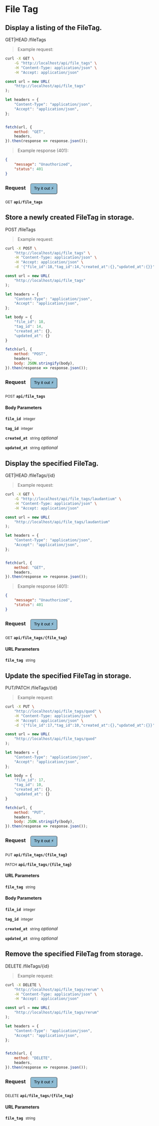 # File Tag


## Display a listing of the FileTag.


GET|HEAD /fileTags

> Example request:

```bash
curl -X GET \
    -G "http://localhost/api/file_tags" \
    -H "Content-Type: application/json" \
    -H "Accept: application/json"
```

```javascript
const url = new URL(
    "http://localhost/api/file_tags"
);

let headers = {
    "Content-Type": "application/json",
    "Accept": "application/json",
};


fetch(url, {
    method: "GET",
    headers,
}).then(response => response.json());
```


> Example response (401):

```json
{
    "message": "Unauthorized",
    "status": 401
}
```
<div id="execution-results-GETapi-file_tags" hidden>
    <blockquote>Received response<span id="execution-response-status-GETapi-file_tags"></span>:</blockquote>
    <pre class="json"><code id="execution-response-content-GETapi-file_tags"></code></pre>
</div>
<div id="execution-error-GETapi-file_tags" hidden>
    <blockquote>Request failed with error:</blockquote>
    <pre><code id="execution-error-message-GETapi-file_tags"></code></pre>
</div>
<form id="form-GETapi-file_tags" data-method="GET" data-path="api/file_tags" data-authed="0" data-hasfiles="0" data-headers='{"Content-Type":"application\/json","Accept":"application\/json"}' onsubmit="event.preventDefault(); executeTryOut('GETapi-file_tags', this);">
<h3>
    Request&nbsp;&nbsp;&nbsp;
        <button type="button" style="background-color: #8fbcd4; padding: 5px 10px; border-radius: 5px; border-width: thin;" id="btn-tryout-GETapi-file_tags" onclick="tryItOut('GETapi-file_tags');">Try it out ⚡</button>
    <button type="button" style="background-color: #c97a7e; padding: 5px 10px; border-radius: 5px; border-width: thin;" id="btn-canceltryout-GETapi-file_tags" onclick="cancelTryOut('GETapi-file_tags');" hidden>Cancel</button>&nbsp;&nbsp;
    <button type="submit" style="background-color: #6ac174; padding: 5px 10px; border-radius: 5px; border-width: thin;" id="btn-executetryout-GETapi-file_tags" hidden>Send Request 💥</button>
    </h3>
<p>
<small class="badge badge-green">GET</small>
 <b><code>api/file_tags</code></b>
</p>
</form>


## Store a newly created FileTag in storage.


POST /fileTags

> Example request:

```bash
curl -X POST \
    "http://localhost/api/file_tags" \
    -H "Content-Type: application/json" \
    -H "Accept: application/json" \
    -d '{"file_id":18,"tag_id":14,"created_at":{},"updated_at":{}}'

```

```javascript
const url = new URL(
    "http://localhost/api/file_tags"
);

let headers = {
    "Content-Type": "application/json",
    "Accept": "application/json",
};

let body = {
    "file_id": 18,
    "tag_id": 14,
    "created_at": {},
    "updated_at": {}
}

fetch(url, {
    method: "POST",
    headers,
    body: JSON.stringify(body),
}).then(response => response.json());
```


<div id="execution-results-POSTapi-file_tags" hidden>
    <blockquote>Received response<span id="execution-response-status-POSTapi-file_tags"></span>:</blockquote>
    <pre class="json"><code id="execution-response-content-POSTapi-file_tags"></code></pre>
</div>
<div id="execution-error-POSTapi-file_tags" hidden>
    <blockquote>Request failed with error:</blockquote>
    <pre><code id="execution-error-message-POSTapi-file_tags"></code></pre>
</div>
<form id="form-POSTapi-file_tags" data-method="POST" data-path="api/file_tags" data-authed="0" data-hasfiles="0" data-headers='{"Content-Type":"application\/json","Accept":"application\/json"}' onsubmit="event.preventDefault(); executeTryOut('POSTapi-file_tags', this);">
<h3>
    Request&nbsp;&nbsp;&nbsp;
        <button type="button" style="background-color: #8fbcd4; padding: 5px 10px; border-radius: 5px; border-width: thin;" id="btn-tryout-POSTapi-file_tags" onclick="tryItOut('POSTapi-file_tags');">Try it out ⚡</button>
    <button type="button" style="background-color: #c97a7e; padding: 5px 10px; border-radius: 5px; border-width: thin;" id="btn-canceltryout-POSTapi-file_tags" onclick="cancelTryOut('POSTapi-file_tags');" hidden>Cancel</button>&nbsp;&nbsp;
    <button type="submit" style="background-color: #6ac174; padding: 5px 10px; border-radius: 5px; border-width: thin;" id="btn-executetryout-POSTapi-file_tags" hidden>Send Request 💥</button>
    </h3>
<p>
<small class="badge badge-black">POST</small>
 <b><code>api/file_tags</code></b>
</p>
<h4 class="fancy-heading-panel"><b>Body Parameters</b></h4>
<p>
<b><code>file_id</code></b>&nbsp;&nbsp;<small>integer</small>  &nbsp;
<input type="number" name="file_id" data-endpoint="POSTapi-file_tags" data-component="body" required  hidden>
<br>
</p>
<p>
<b><code>tag_id</code></b>&nbsp;&nbsp;<small>integer</small>  &nbsp;
<input type="number" name="tag_id" data-endpoint="POSTapi-file_tags" data-component="body" required  hidden>
<br>
</p>
<p>
<b><code>created_at</code></b>&nbsp;&nbsp;<small>string</small>     <i>optional</i> &nbsp;
<input type="text" name="created_at" data-endpoint="POSTapi-file_tags" data-component="body"  hidden>
<br>
</p>
<p>
<b><code>updated_at</code></b>&nbsp;&nbsp;<small>string</small>     <i>optional</i> &nbsp;
<input type="text" name="updated_at" data-endpoint="POSTapi-file_tags" data-component="body"  hidden>
<br>
</p>

</form>


## Display the specified FileTag.


GET|HEAD /fileTags/{id}

> Example request:

```bash
curl -X GET \
    -G "http://localhost/api/file_tags/laudantium" \
    -H "Content-Type: application/json" \
    -H "Accept: application/json"
```

```javascript
const url = new URL(
    "http://localhost/api/file_tags/laudantium"
);

let headers = {
    "Content-Type": "application/json",
    "Accept": "application/json",
};


fetch(url, {
    method: "GET",
    headers,
}).then(response => response.json());
```


> Example response (401):

```json
{
    "message": "Unauthorized",
    "status": 401
}
```
<div id="execution-results-GETapi-file_tags--file_tag-" hidden>
    <blockquote>Received response<span id="execution-response-status-GETapi-file_tags--file_tag-"></span>:</blockquote>
    <pre class="json"><code id="execution-response-content-GETapi-file_tags--file_tag-"></code></pre>
</div>
<div id="execution-error-GETapi-file_tags--file_tag-" hidden>
    <blockquote>Request failed with error:</blockquote>
    <pre><code id="execution-error-message-GETapi-file_tags--file_tag-"></code></pre>
</div>
<form id="form-GETapi-file_tags--file_tag-" data-method="GET" data-path="api/file_tags/{file_tag}" data-authed="0" data-hasfiles="0" data-headers='{"Content-Type":"application\/json","Accept":"application\/json"}' onsubmit="event.preventDefault(); executeTryOut('GETapi-file_tags--file_tag-', this);">
<h3>
    Request&nbsp;&nbsp;&nbsp;
        <button type="button" style="background-color: #8fbcd4; padding: 5px 10px; border-radius: 5px; border-width: thin;" id="btn-tryout-GETapi-file_tags--file_tag-" onclick="tryItOut('GETapi-file_tags--file_tag-');">Try it out ⚡</button>
    <button type="button" style="background-color: #c97a7e; padding: 5px 10px; border-radius: 5px; border-width: thin;" id="btn-canceltryout-GETapi-file_tags--file_tag-" onclick="cancelTryOut('GETapi-file_tags--file_tag-');" hidden>Cancel</button>&nbsp;&nbsp;
    <button type="submit" style="background-color: #6ac174; padding: 5px 10px; border-radius: 5px; border-width: thin;" id="btn-executetryout-GETapi-file_tags--file_tag-" hidden>Send Request 💥</button>
    </h3>
<p>
<small class="badge badge-green">GET</small>
 <b><code>api/file_tags/{file_tag}</code></b>
</p>
<h4 class="fancy-heading-panel"><b>URL Parameters</b></h4>
<p>
<b><code>file_tag</code></b>&nbsp;&nbsp;<small>string</small>  &nbsp;
<input type="text" name="file_tag" data-endpoint="GETapi-file_tags--file_tag-" data-component="url" required  hidden>
<br>
</p>
</form>


## Update the specified FileTag in storage.


PUT/PATCH /fileTags/{id}

> Example request:

```bash
curl -X PUT \
    "http://localhost/api/file_tags/quod" \
    -H "Content-Type: application/json" \
    -H "Accept: application/json" \
    -d '{"file_id":17,"tag_id":10,"created_at":{},"updated_at":{}}'

```

```javascript
const url = new URL(
    "http://localhost/api/file_tags/quod"
);

let headers = {
    "Content-Type": "application/json",
    "Accept": "application/json",
};

let body = {
    "file_id": 17,
    "tag_id": 10,
    "created_at": {},
    "updated_at": {}
}

fetch(url, {
    method: "PUT",
    headers,
    body: JSON.stringify(body),
}).then(response => response.json());
```


<div id="execution-results-PUTapi-file_tags--file_tag-" hidden>
    <blockquote>Received response<span id="execution-response-status-PUTapi-file_tags--file_tag-"></span>:</blockquote>
    <pre class="json"><code id="execution-response-content-PUTapi-file_tags--file_tag-"></code></pre>
</div>
<div id="execution-error-PUTapi-file_tags--file_tag-" hidden>
    <blockquote>Request failed with error:</blockquote>
    <pre><code id="execution-error-message-PUTapi-file_tags--file_tag-"></code></pre>
</div>
<form id="form-PUTapi-file_tags--file_tag-" data-method="PUT" data-path="api/file_tags/{file_tag}" data-authed="0" data-hasfiles="0" data-headers='{"Content-Type":"application\/json","Accept":"application\/json"}' onsubmit="event.preventDefault(); executeTryOut('PUTapi-file_tags--file_tag-', this);">
<h3>
    Request&nbsp;&nbsp;&nbsp;
        <button type="button" style="background-color: #8fbcd4; padding: 5px 10px; border-radius: 5px; border-width: thin;" id="btn-tryout-PUTapi-file_tags--file_tag-" onclick="tryItOut('PUTapi-file_tags--file_tag-');">Try it out ⚡</button>
    <button type="button" style="background-color: #c97a7e; padding: 5px 10px; border-radius: 5px; border-width: thin;" id="btn-canceltryout-PUTapi-file_tags--file_tag-" onclick="cancelTryOut('PUTapi-file_tags--file_tag-');" hidden>Cancel</button>&nbsp;&nbsp;
    <button type="submit" style="background-color: #6ac174; padding: 5px 10px; border-radius: 5px; border-width: thin;" id="btn-executetryout-PUTapi-file_tags--file_tag-" hidden>Send Request 💥</button>
    </h3>
<p>
<small class="badge badge-darkblue">PUT</small>
 <b><code>api/file_tags/{file_tag}</code></b>
</p>
<p>
<small class="badge badge-purple">PATCH</small>
 <b><code>api/file_tags/{file_tag}</code></b>
</p>
<h4 class="fancy-heading-panel"><b>URL Parameters</b></h4>
<p>
<b><code>file_tag</code></b>&nbsp;&nbsp;<small>string</small>  &nbsp;
<input type="text" name="file_tag" data-endpoint="PUTapi-file_tags--file_tag-" data-component="url" required  hidden>
<br>
</p>
<h4 class="fancy-heading-panel"><b>Body Parameters</b></h4>
<p>
<b><code>file_id</code></b>&nbsp;&nbsp;<small>integer</small>  &nbsp;
<input type="number" name="file_id" data-endpoint="PUTapi-file_tags--file_tag-" data-component="body" required  hidden>
<br>
</p>
<p>
<b><code>tag_id</code></b>&nbsp;&nbsp;<small>integer</small>  &nbsp;
<input type="number" name="tag_id" data-endpoint="PUTapi-file_tags--file_tag-" data-component="body" required  hidden>
<br>
</p>
<p>
<b><code>created_at</code></b>&nbsp;&nbsp;<small>string</small>     <i>optional</i> &nbsp;
<input type="text" name="created_at" data-endpoint="PUTapi-file_tags--file_tag-" data-component="body"  hidden>
<br>
</p>
<p>
<b><code>updated_at</code></b>&nbsp;&nbsp;<small>string</small>     <i>optional</i> &nbsp;
<input type="text" name="updated_at" data-endpoint="PUTapi-file_tags--file_tag-" data-component="body"  hidden>
<br>
</p>

</form>


## Remove the specified FileTag from storage.


DELETE /fileTags/{id}

> Example request:

```bash
curl -X DELETE \
    "http://localhost/api/file_tags/rerum" \
    -H "Content-Type: application/json" \
    -H "Accept: application/json"
```

```javascript
const url = new URL(
    "http://localhost/api/file_tags/rerum"
);

let headers = {
    "Content-Type": "application/json",
    "Accept": "application/json",
};


fetch(url, {
    method: "DELETE",
    headers,
}).then(response => response.json());
```


<div id="execution-results-DELETEapi-file_tags--file_tag-" hidden>
    <blockquote>Received response<span id="execution-response-status-DELETEapi-file_tags--file_tag-"></span>:</blockquote>
    <pre class="json"><code id="execution-response-content-DELETEapi-file_tags--file_tag-"></code></pre>
</div>
<div id="execution-error-DELETEapi-file_tags--file_tag-" hidden>
    <blockquote>Request failed with error:</blockquote>
    <pre><code id="execution-error-message-DELETEapi-file_tags--file_tag-"></code></pre>
</div>
<form id="form-DELETEapi-file_tags--file_tag-" data-method="DELETE" data-path="api/file_tags/{file_tag}" data-authed="0" data-hasfiles="0" data-headers='{"Content-Type":"application\/json","Accept":"application\/json"}' onsubmit="event.preventDefault(); executeTryOut('DELETEapi-file_tags--file_tag-', this);">
<h3>
    Request&nbsp;&nbsp;&nbsp;
        <button type="button" style="background-color: #8fbcd4; padding: 5px 10px; border-radius: 5px; border-width: thin;" id="btn-tryout-DELETEapi-file_tags--file_tag-" onclick="tryItOut('DELETEapi-file_tags--file_tag-');">Try it out ⚡</button>
    <button type="button" style="background-color: #c97a7e; padding: 5px 10px; border-radius: 5px; border-width: thin;" id="btn-canceltryout-DELETEapi-file_tags--file_tag-" onclick="cancelTryOut('DELETEapi-file_tags--file_tag-');" hidden>Cancel</button>&nbsp;&nbsp;
    <button type="submit" style="background-color: #6ac174; padding: 5px 10px; border-radius: 5px; border-width: thin;" id="btn-executetryout-DELETEapi-file_tags--file_tag-" hidden>Send Request 💥</button>
    </h3>
<p>
<small class="badge badge-red">DELETE</small>
 <b><code>api/file_tags/{file_tag}</code></b>
</p>
<h4 class="fancy-heading-panel"><b>URL Parameters</b></h4>
<p>
<b><code>file_tag</code></b>&nbsp;&nbsp;<small>string</small>  &nbsp;
<input type="text" name="file_tag" data-endpoint="DELETEapi-file_tags--file_tag-" data-component="url" required  hidden>
<br>
</p>
</form>



